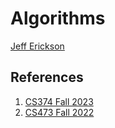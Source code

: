 # Algorithms

[Jeff Erickson](https://jeffe.cs.illinois.edu/)

## References

1. [CS374 Fall 2023](https://courses.engr.illinois.edu/cs374al1/fa2023/)
2. [CS473 Fall 2022](https://courses.engr.illinois.edu/cs473/fa2022/)
